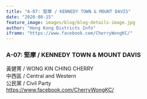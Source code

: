 ```yaml
---
title: "A-07: 堅摩 / KENNEDY TOWN & MOUNT DAVIS"
date: "2020-08-15"
feature_image: images/blog/blog-details-image.jpg
author: "Hong Kong Districts Info"
iframe: "https://www.facebook.com/CherryWongKC/"
---
```


### A-07: 堅摩 / KENNEDY TOWN & MOUNT DAVIS  
黃健菁 / WONG KIN CHING CHERRY  
中西區 / Central and Western  
公民黨 / Civil Party  
https://www.facebook.com/CherryWongKC/
